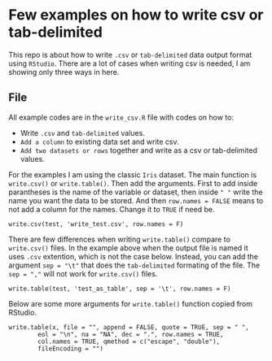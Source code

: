 # Few examples on how to write csv or tab-delimited
This repo is about how to write `.csv` or `tab-delimited` data output format using `RStudio`. There are a lot of cases when writing csv is needed, I am showing only three ways in here.

## File
All example codes are in the `write_csv.R` file with codes on how to:
* Write `.csv` and `tab-delimited` values.
* `Add a column` to existing data set and write csv.
* `Add two datasets or rows` together and write as a csv or tab-delimited values.

For the examples I am using the classic `Iris` dataset. 
The main function is `write.csv()` or `write.table()`. Then add the arguments. First to add inside parantheses is the name of the
variable or dataset, then inside `" "` write the name you want the data to be stored. And then `row.names = FALSE` means to not add
a column for the names. Change it to `TRUE` if need be. 

    write.csv(test, 'write_test.csv', row.names = F)
    
There are few differences when writing `write.table()` compare to `write.csv()` files. In the example above when the output file is named
it uses `.csv` extention, which is not the case below. Instead, you can add the argument `sep = "\t"` that does the `tab-delimited` formating of the file. The `sep = ","` will not work for `write.csv()` files. 

    write.table(test, 'test_as_table', sep = '\t', row.names = F)
    
Below are some more arguments for `write.table()` function copied from RStudio.

    write.table(x, file = "", append = FALSE, quote = TRUE, sep = " ",
            eol = "\n", na = "NA", dec = ".", row.names = TRUE,
            col.names = TRUE, qmethod = c("escape", "double"),
            fileEncoding = "")
